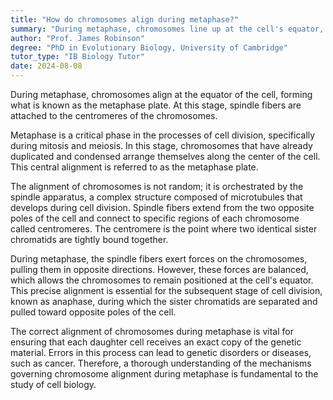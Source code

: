 ```yaml
---
title: "How do chromosomes align during metaphase?"
summary: "During metaphase, chromosomes line up at the cell's equator, creating the metaphase plate, while spindle fibers connect to their centromeres, facilitating proper chromosome separation."
author: "Prof. James Robinson"
degree: "PhD in Evolutionary Biology, University of Cambridge"
tutor_type: "IB Biology Tutor"
date: 2024-08-08
---
```


During metaphase, chromosomes align at the equator of the cell, forming what is known as the metaphase plate. At this stage, spindle fibers are attached to the centromeres of the chromosomes.

Metaphase is a critical phase in the processes of cell division, specifically during mitosis and meiosis. In this stage, chromosomes that have already duplicated and condensed arrange themselves along the center of the cell. This central alignment is referred to as the metaphase plate.

The alignment of chromosomes is not random; it is orchestrated by the spindle apparatus, a complex structure composed of microtubules that develops during cell division. Spindle fibers extend from the two opposite poles of the cell and connect to specific regions of each chromosome called centromeres. The centromere is the point where two identical sister chromatids are tightly bound together.

During metaphase, the spindle fibers exert forces on the chromosomes, pulling them in opposite directions. However, these forces are balanced, which allows the chromosomes to remain positioned at the cell's equator. This precise alignment is essential for the subsequent stage of cell division, known as anaphase, during which the sister chromatids are separated and pulled toward opposite poles of the cell.

The correct alignment of chromosomes during metaphase is vital for ensuring that each daughter cell receives an exact copy of the genetic material. Errors in this process can lead to genetic disorders or diseases, such as cancer. Therefore, a thorough understanding of the mechanisms governing chromosome alignment during metaphase is fundamental to the study of cell biology.
    